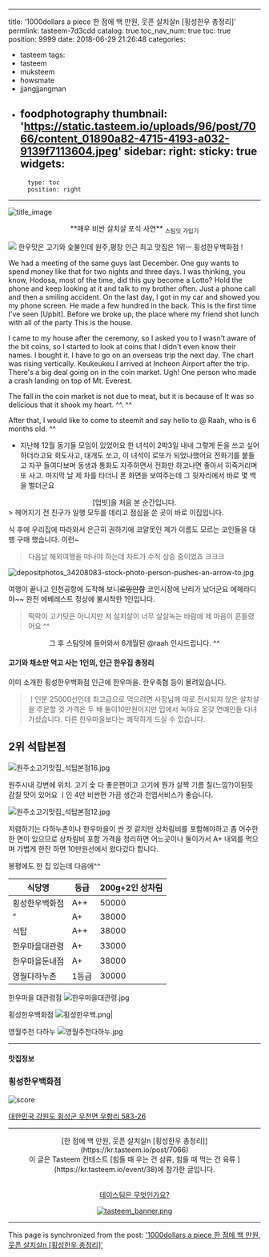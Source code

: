 
---
title: '1000dollars a piece 한 점에 백 만원, 웃픈 살치살n [횡성한우 총정리]'
permlink: tasteem-7d3cdd
catalog: true
toc_nav_num: true
toc: true
position: 9999
date: 2018-06-29 21:26:48
categories:
- tasteem
tags:
- tasteem
- muksteem
- howsmate
- jjangjjangman
- foodphotography
thumbnail: 'https://static.tasteem.io/uploads/96/post/7066/content_01890a82-4715-4193-a032-9139f7113604.jpeg'
sidebar:
    right:
        sticky: true
widgets:
    -
        type: toc
        position: right
---


![title_image](https://static.tasteem.io/uploads/96/post/7066/content_01890a82-4715-4193-a032-9139f7113604.jpeg)
<br/>
<center>**매우 비싼 살치살 포식 사연**
<sub> 스팀잇 가입기</sub></center>

![](https://steemitimages.com/DQmT13qHqTU2Ra6MC8ucFrePXPqF21kQzkr72kedVoxRJLN/구분선_월계관.png)
한우맛은  고기와  숯불인데 원주,평창 인근 최고 맛집은 
1위ㅡ 횡성한우백화점  !

We had a meeting of the same guys last December.
One guy wants to spend money like that for two nights and three days.
I was thinking, you know, Hodosa, most of the time, did this guy become a Lotto?
Hold the phone and keep looking at it and talk to my brother often.
Just a phone call and then a smiling accident.
On the last day, I got in my car and showed you my phone screen.
He made a few hundred in the back.
This is the first time I've seen [Upbit].
Before we broke up, the place where my friend shot lunch with all of the party
This is the house.

I came to my house after the ceremony, so I asked you to
I wasn't aware of the bit coins, so I started to look at coins that I didn't even know their names.
 I bought it.
I have to go on an overseas trip the next day.
The chart was rising vertically. Keukeukeu
I arrived at Incheon Airport after the trip.
There's a big deal going on in the coin market. Ugh!
One person who made a crash landing on top of Mt. Everest.

The fall in the coin market is not due to meat, but it is because of 
It was so delicious that it shook my heart. ^^. ^^

After that, I would like to come to steemit and say hello to @ Raah, who is 6 months old. ^^
* 지난해 12월 동기들 모임이 있었어요
한 녀석이 2박3일 내내 그렇게 돈을 쓰고 싶어 하더라고요
회도사고, 대개도 쏘고, 이 녀석이 로또가 되었나했어요
전화기를 붙들고 자꾸 들여다보며 동생과 통화도 자주하면서
전화만 하고나면 좋아서 히죽거리며 또 사고. 
마지막 날 제 차를 타더니 폰 화면을 보여주는데
그 뒷자리에서 바로 몇 백을 벌더군요
<center>[업빗]을 처음 본 순간입니다.</center> 
> 헤어지기 전 친구가 일행 모두를 데리고 점심을 쏜 곳이 
바로 이집입니다. 

식 후에 우리집에 따라와서 은근히 권하기에
코알못인 제가 이름도 모르는 코인들을 
대행 구매 했습니다. 이런~
> 다음날 해외여행을 떠나야 하는데 
차트가 수직 상승 중이었죠 크크크 

![depositphotos_34208083-stock-photo-person-pushes-an-arrow-to.jpg](https://static.tasteem.io/uploads/image/image/23227/content_72325687-aa46-43e1-b997-f739f09637cf.jpeg)

여행이 끝나고 인천공항에 도착해 보니~~로밍안함~~
코인시장에 난리가 났더군요  에헤라디야~~
완전 에베레스트 정상에 불시착한 1인입니다. 

> 떡락이 고기탓은 아니지만 저 살치살이 
너무 살살녹는 바람에 제 마음이 흔들렸어요 ^^

<center>그 후 스팀잇에 들어와서 6개월된 @raah 인사드립니다. ^^</center> 

#### 고기와 채소만 먹고 사는 1인의, 인근 한우집 총정리 

이미 소개한 횡성한우백화점
인근에 한우마을. 한우축협 등이  몰려있습니다.
>ㅣ인분 25000선인데
최고급으로  먹으려면 
사장님께  따로 전시되지  않은
살치살을  주문할 것
가격은 두 배 둘이10만원이지만 입에서 녹아요
온갖 연예인들 다녀가셨습니다. 다른 한우마을보다는 쾌적하게 드실 수 있습니다.

## 2위  석탑본점

![원주소고기맛집_석탑본점16.jpg](https://static.tasteem.io/uploads/image/image/23228/content_6333fb14-3d7a-455b-81cd-0a324e701daf.jpeg)

원주시내 강변에 위치. 고기  숯 다 좋은편이고 고기에  뭔가 살짝  기름 칠(느낌?)이된듯 감칠 맛이 있어요 ㅣ인 4만 비싼편 가끔 생간과  천엽서비스가  좋습니다. 

![원주소고기맛집_석탑본점12.jpg](https://static.tasteem.io/uploads/image/image/23229/content_72325687-aa46-43e1-b997-f739f09637cf.jpeg)

저렴하기는 다하누촌이나 한우마을이 싼 것 같지만 상차림비를 포함해야하고 좀 어수한한 면이 있으므로 상차림비 포함 가격을 정리하면 어느곳이나 둘이가서  A+ 내외를 먹으며 가볍게 한잔 하면 10만원선에서 왔다갔다 합니다.

봉평에도 한 집 있는데 다음에^^

|식당명|등급|200g+2인 상차림|
|---|---|---|
|횡성한우백화점|A++|50000|
“|A+|38000
석탑|A++|38000|
한우마을대관령|A+|33000
한우마을둔내점|A+|38000
영월다하누촌|1등급|30000

한우마을 대관령점
![한우마을대관령.jpg](https://static.tasteem.io/uploads/image/image/23232/content_72325687-aa46-43e1-b997-f739f09637cf.jpeg)

횡성한우백화점
![횡성한우백.png](https://static.tasteem.io/uploads/image/image/23230/content_6333fb14-3d7a-455b-81cd-0a324e701daf.png)|

영월주천 다하누
![영월주천다하누.jpg](https://static.tasteem.io/uploads/image/image/23233/content_72325687-aa46-43e1-b997-f739f09637cf.jpeg)


---------------------
#### 맛집정보
### 횡성한우백화점
![score](https://static.tasteem.io/images/steem/2Crowns.png)

[대한민국 강원도 횡성군 우천면 우항리 583-26](https://kr.tasteem.io/post/7066#map)

-----------------------------------------
<center>[한 점에 백 만원, 웃픈 살치살n [횡성한우 총정리]](https://kr.tasteem.io/post/7066)
<br/>이 글은 Tasteem 컨테스트
 [힘들 때 우는 건 삼류, 힘들 때 먹는 건 육류 ](https://kr.tasteem.io/event/38)에 참가한 글입니다.

<br/>[테이스팀은 무엇인가요?](https://kr.tasteem.io/about)

[![tasteem_banner.png](https://static.tasteem.io/images/tasteem_banner_v2.png)](https://kr.tasteem.io)</center>

- - -

This page is synchronized from the post: ['1000dollars a piece 한 점에 백 만원, 웃픈 살치살n [횡성한우 총정리]'](https://steemit.com/@raah/tasteem-7d3cdd)
